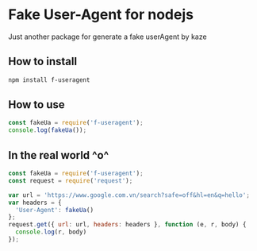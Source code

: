 # Fake User-Agent for nodejs

Just another package for generate a fake userAgent by kaze

## How to install
```bash
npm install f-useragent
```

## How to use
```javascript
const fakeUa = require('f-useragent');
console.log(fakeUa());
```

## In the real world ^o^

```javascript
const fakeUa = require('f-useragent');
const request = require('request');

var url = 'https://www.google.com.vn/search?safe=off&hl=en&q=hello';
var headers = {
  'User-Agent': fakeUa()
};
request.get({ url: url, headers: headers }, function (e, r, body) {
  console.log(r, body)
});

```
